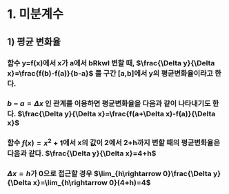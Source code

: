# 1. 미분계수
## 1) 평균 변화율
  ### 함수 y=f(x)에서 x가 a에서 bRkwl 변할 때, $\frac{\Delta y}{\Delta x}=\frac{f(b)-f(a)}{b-a}$ 를 구간 [a,b]에서 y의 평균변화율이라고 한다.
  ### $b-a=\Delta x$ 인 관계를 이용하면 평균변화율을 다음과 같이 나타내기도 한다. $\frac{\Delta y}{\Delta x}=\frac{f(a+\Delta x)-f(a)}{\Delta x}$
  ### 함수 $f(x)=x^{2}+1$에서 x의 값이 2에서 2+h까지 변할 때의 평균변화율은 다음과 같다. $\frac{\Delta y}{\Delta x}=4+h$
  ### $\Delta x=h$가 0으로 접근할 경우 $\lim_{h\rightarrow 0}\frac{\Delta y}{\Delta x}=\lim_{h\rightarrow 0}(4+h)=4$
